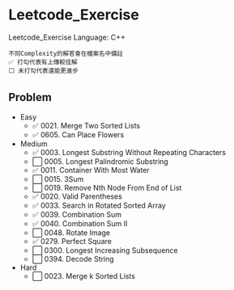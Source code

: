 # Leetcode_Exercise

Leetcode_Exercise
Language: C++

```
不同Complexity的解答會在檔案名中備註
✅ 打勾代表有上傳較佳解
⬜️ 未打勾代表還能更進步
```


## Problem

* Easy
	* ✅ 0021. Merge Two Sorted Lists
	* ✅ 0605. Can Place Flowers
* Medium
	* ✅ 0003. Longest Substring Without Repeating Characters
	* ⬜️ 0005. Longest Palindromic Substring
	* ✅ 0011. Container With Most Water
	* ⬜️ 0015. 3Sum 
	* ⬜️ 0019. Remove Nth Node From End of List
	* ✅ 0020. Valid Parentheses
	* ✅ 0033. Search in Rotated Sorted Array
	* ✅ 0039. Combination Sum
	* ✅ 0040. Combination Sum II
	* ⬜️ 0048. Rotate Image
	* ✅ 0279. Perfect Square
	* ⬜️ 0300. Longest Increasing Subsequence
	* ⬜️ 0394. Decode String
* Hard
	* ⬜️ 0023. Merge k Sorted Lists
  
